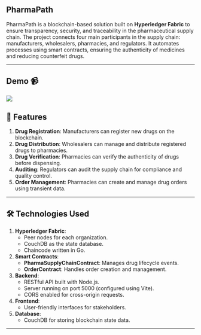 ## PharmaPath
PharmaPath is a blockchain-based solution built on **Hyperledger Fabric** to ensure transparency, security, and traceability in the pharmaceutical supply chain. The project connects four main participants in the supply chain: manufacturers, wholesalers, pharmacies, and regulators. It automates processes using smart contracts, ensuring the authenticity of medicines and reducing counterfeit drugs.

---

## Demo 📹
<a href="https://youtu.be/082dKO2isAw" >
   <img src="https://imgs.search.brave.com/rSpP52cw_hAbxer-wYqAhD3UsJEoszdSQEXxhQ5GwZA/rs:fit:860:0:0:0/g:ce/aHR0cHM6Ly9wbmdp/bWcuY29tL3VwbG9h/ZHMveW91dHViZS9z/bWFsbC95b3V0dWJl/X1BORzIucG5n"/>
</a>

## 🚀 Features

1. **Drug Registration**: Manufacturers can register new drugs on the blockchain.
2. **Drug Distribution**: Wholesalers can manage and distribute registered drugs to pharmacies.
3. **Drug Verification**: Pharmacies can verify the authenticity of drugs before dispensing.
4. **Auditing**: Regulators can audit the supply chain for compliance and quality control.
5. **Order Management**: Pharmacies can create and manage drug orders using transient data.

---

## 🛠️ Technologies Used

1. **Hyperledger Fabric**:
   - Peer nodes for each organization.
   - CouchDB as the state database.
   - Chaincode written in Go.
2. **Smart Contracts**:
   - **PharmaSupplyChainContract**: Manages drug lifecycle events.
   - **OrderContract**: Handles order creation and management.
3. **Backend**:
   - RESTful API built with Node.js.
   - Server running on port 5000 (configured using Vite).
   - CORS enabled for cross-origin requests.
4. **Frontend**:
   - User-friendly interfaces for stakeholders.
5. **Database**:
   - CouchDB for storing blockchain state data.

---
